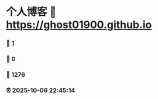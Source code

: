 # 个人博客 :link: https://ghost01900.github.io 
### :page_facing_up: [1](https://ghost01900.github.io/tag.html) 
### :speech_balloon: 0 
### :hibiscus: 1276 
### :alarm_clock: 2025-10-06 22:45:14 


